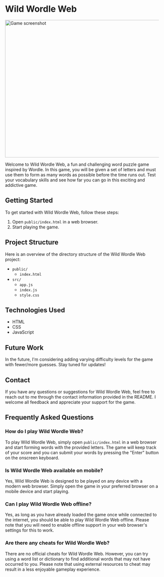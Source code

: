 <h1>Wild Wordle Web</h1>
<img src="https://www.thembsgroup.co.uk/wp-content/uploads/2022/02/play-with-border-1024x576.jpg" alt="Game screenshot" width="800" height="450" />
<p>Welcome to Wild Wordle Web, a fun and challenging word puzzle game inspired by Wordle. In this game, you will be given a set of letters and must use them to form as many words as possible before the time runs out. Test your vocabulary skills and see how far you can go in this exciting and addictive game.</p>
<h2>Getting Started</h2>
<p>To get started with Wild Wordle Web, follow these steps:</p>
<ol>
  <li>Open <code>public/index.html</code> in a web browser.</li>
  <li>Start playing the game.</li>
</ol>
<h2>Project Structure</h2>
<p>Here is an overview of the directory structure of the Wild Wordle Web project:</p>
<ul>
  <li><code>public/</code>
    <ul>
      <li><code>index.html</code></li>
    </ul>
  </li>
  <li><code>src/</code>
    <ul>
      <li><code>app.js</code></li>
      <li><code>index.js</code></li>
      <li><code>style.css</code></li>
    </ul>
  </li>
</ul>
<h2>Technologies Used</h2>
<ul>
  <li>HTML</li>
  <li>CSS</li>
  <li>JavaScript</li>
</ul>
<h2>Future Work</h2>
<p>In the future, I'm considering adding varying difficulty levels for the game with fewer/more guesses. Stay tuned for updates!</p>
<h2>Contact</h2>
<p>If you have any questions or suggestions for Wild Wordle Web, feel free to reach out to me through the contact information provided in the README. I welcome all feedback and appreciate your support for the game.</p>
<h2>Frequently Asked Questions</h2>
<h3>How do I play Wild Wordle Web?</h3>
<p>To play Wild Wordle Web, simply open <code>public/index.html</code> in a web browser and start forming words with the provided letters. The game will keep track of your score and you can submit your words by pressing the "Enter" button on the onscreen keyboard.</p>
<h3>Is Wild Wordle Web available on mobile?</h3>
<p>Yes, Wild Wordle Web is designed to be played on any device with a modern web browser. Simply open the game in your preferred browser on a mobile device and start playing.</p>
<h3>Can I play Wild Wordle Web offline?</h3>
<p>Yes, as long as you have already loaded the game once while connected to the internet, you should be able to play Wild Wordle Web offline. Please note that you will need to enable offline support in your web browser's settings for this to work.</p>
<h3>Are there any cheats for Wild Wordle Web?</h3>
<p>There are no official cheats for Wild Wordle Web. However, you can try using a word list or dictionary to find additional words that may not have occurred to you. Please note that using external resources to cheat may result in a less enjoyable gameplay experience.</p>